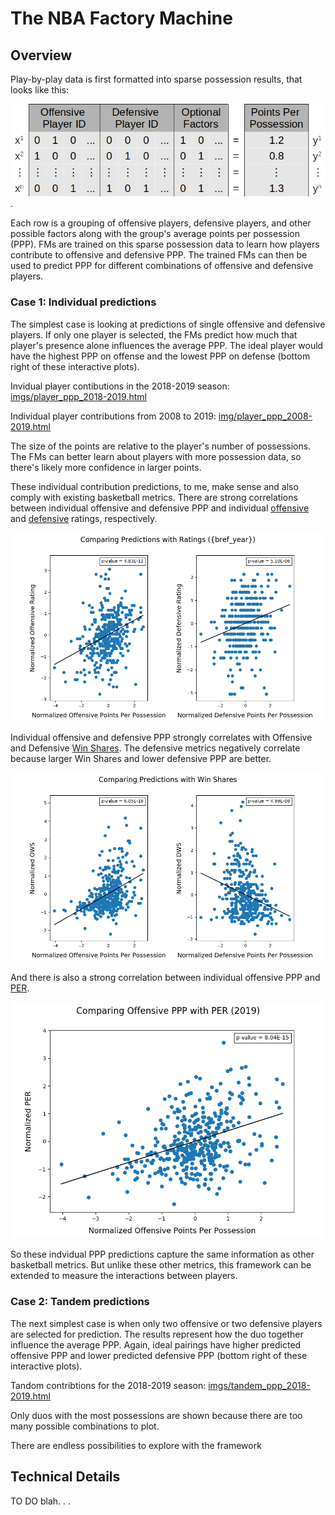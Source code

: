 # The NBA Factory Machine

## Overview

Play-by-play data is first formatted into sparse possession results, that looks like this:

![](imgs/sparse_regression.png).

Each row is a grouping of offensive players, defensive players, and other possible factors along with the group's average points per possession (PPP). FMs are trained on this sparse possession data to learn how players contribute to offensive and defensive PPP. The trained FMs can then be used to predict PPP for different combinations of offensive and defensive players. 

### Case 1: Individual predictions

The simplest case is looking at predictions of single offensive and defensive players. If only one player is selected, the FMs predict how much that player's presence alone influences the average PPP. The ideal player would have the highest PPP on offense and the lowest PPP on defense (bottom right of these interactive plots).   

Invidual player contibutions in the 2018-2019 season:
[imgs/player_ppp_2018-2019.html](imgs/player_ppp_2018-2019.html) 

Individual player contributions from 2008 to 2019:
[img/player_ppp_2008-2019.html](imgs/player_ppp_2018-2019.html) 

The size of the points are relative to the player's number of possessions. The FMs can better learn about players with more possession data, so there's likely more confidence in larger points. 

These individual contribution predictions, to me, make sense and also comply with existing basketball metrics.
There are strong correlations between individual offensive and defensive PPP and individual [offensive](https://en.wikipedia.org/wiki/Offensive_rating) and [defensive](https://en.wikipedia.org/wiki/Defensive_rating) ratings, respectively.

![](imgs/compare_ppp_rtg_2019.png)

Individual offensive and defensive PPP strongly correlates with Offensive and Defensive [Win Shares](https://en.wikipedia.org/wiki/Win_Shares). The defensive metrics negatively correlate because larger Win Shares and lower defensive PPP are better.

![win shares comparison](imgs/compare_ppp_ws_2019.png)

And there is also a strong correlation between individual offensive PPP and [PER](https://en.wikipedia.org/wiki/Player_efficiency_rating).  

![](imgs/compare_ppp_per_2019.png)

So these indvidual PPP predictions capture the same information as other basketball metrics. But unlike these other metrics, this framework can be extended to measure the interactions between players.

### Case 2: Tandem predictions

The next simplest case is when only two offensive or two defensive players are selected for prediction. The results represent how the duo together influence the average PPP. Again, ideal pairings have higher predicted offensive PPP and lower predicted defensive PPP (bottom right of these interactive plots).

Tandom contribtions for the 2018-2019 season:
[imgs/tandem_ppp_2018-2019.html](imgs/tandem_ppp_2018-2019.html)

Only duos with the most possessions are shown because there are too many possible combinations to plot. 

There are endless possibilities to explore with the framework 


## Technical Details   

TO DO
blah. . .
